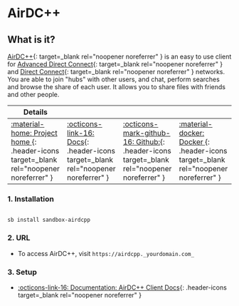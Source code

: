 # AirDC++

## What is it?

[AirDC++](https://www.airdcpp.net/){: target=_blank rel="noopener noreferrer" } is an easy to use client for [Advanced Direct Connect](http://en.wikipedia.org/wiki/Advanced_Direct_Connect){: target=_blank rel="noopener noreferrer" } and [Direct Connect](http://en.wikipedia.org/wiki/Direct_Connect_(file_sharing)){: target=_blank rel="noopener noreferrer" } networks. You are able to join "hubs" with other users, and chat, perform searches and browse the share of each user. It allows you to share files with friends and other people.

| Details     |             |             |             |
|-------------|-------------|-------------|-------------|
| [:material-home: Project home ](https://www.airdcpp.net/){: .header-icons target=_blank rel="noopener noreferrer" } | [:octicons-link-16: Docs](https://airdcpp-web.github.io/docs/){: .header-icons target=_blank rel="noopener noreferrer" } | [:octicons-mark-github-16: Github:](https://github.com/gangefors/docker-airdcpp-webclient){: .header-icons target=_blank rel="noopener noreferrer" } | [:material-docker: Docker ](https://hub.docker.com/r/gangefors/airdcpp-webclient/){: .header-icons target=_blank rel="noopener noreferrer" }|


### 1. Installation

``` shell

sb install sandbox-airdcpp

```

### 2. URL

- To access AirDC++, visit `https://airdcpp._yourdomain.com_`

### 3. Setup

- [:octicons-link-16: Documentation: AirDC++ Client Docs](https://airdcpp-web.github.io/docs/){: .header-icons target=_blank rel="noopener noreferrer" }
